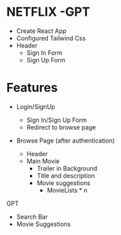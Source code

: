 # NETFLIX -GPT

- Create React App
- Configured Tailwind Css
- Header
  - Sign In Form
  - Sign Up Form

# Features

- Login/SignUp

  - Sign In/Sign Up Form
  - Redirect to browse page

- Browse Page (after authentication)
  - Header
  - Main Movie
    - Trailer in Background
    - Title and description
    - Movie suggestions
      - MovieLists \* n

GPT

- Search Bar
- Movie Suggestions
